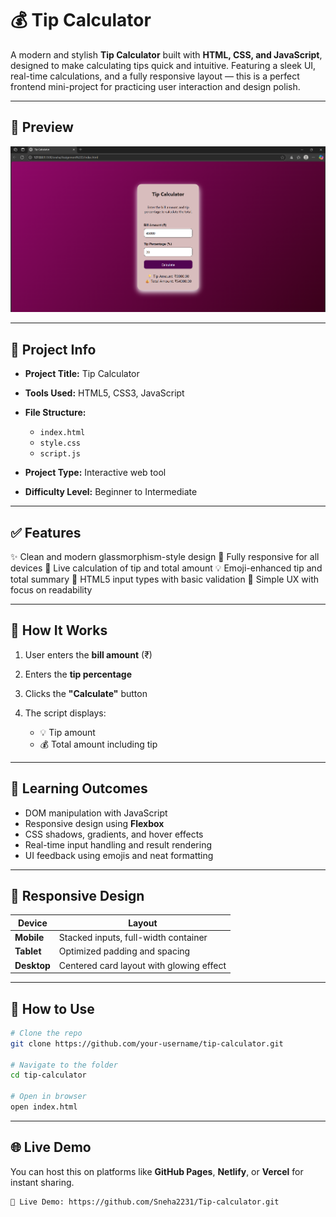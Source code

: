 # 💰 Tip Calculator

A modern and stylish **Tip Calculator** built with **HTML, CSS, and JavaScript**, designed to make calculating tips quick and intuitive. Featuring a sleek UI, real-time calculations, and a fully responsive layout — this is a perfect frontend mini-project for practicing user interaction and design polish.

---

## 📸 Preview

![Tip Calculator Screenshot](./Screenshot%202025-06-25%20144325.png)

---

## 📁 Project Info

* **Project Title:** Tip Calculator
* **Tools Used:** HTML5, CSS3, JavaScript
* **File Structure:**

  * `index.html`
  * `style.css`
  * `script.js`
* **Project Type:** Interactive web tool
* **Difficulty Level:** Beginner to Intermediate

---

## ✅ Features

✨ Clean and modern glassmorphism-style design
📱 Fully responsive for all devices
🔢 Live calculation of tip and total amount
💡 Emoji-enhanced tip and total summary
🧮 HTML5 input types with basic validation
🎯 Simple UX with focus on readability

---

## 📐 How It Works

1. User enters the **bill amount** (₹)
2. Enters the **tip percentage**
3. Clicks the **"Calculate"** button
4. The script displays:

   * 💡 Tip amount
   * 💰 Total amount including tip

---





## 🧠 Learning Outcomes

* DOM manipulation with JavaScript
* Responsive design using **Flexbox**
* CSS shadows, gradients, and hover effects
* Real-time input handling and result rendering
* UI feedback using emojis and neat formatting

---

## 📱 Responsive Design

| Device      | Layout                                   |
| ----------- | ---------------------------------------- |
| **Mobile**  | Stacked inputs, full-width container     |
| **Tablet**  | Optimized padding and spacing            |
| **Desktop** | Centered card layout with glowing effect |

---

## 🚀 How to Use

```bash
# Clone the repo
git clone https://github.com/your-username/tip-calculator.git

# Navigate to the folder
cd tip-calculator

# Open in browser
open index.html
```

---

## 🌐 Live Demo

You can host this on platforms like **GitHub Pages**, **Netlify**, or **Vercel** for instant sharing.

```
🔗 Live Demo: https://github.com/Sneha2231/Tip-calculator.git
```


